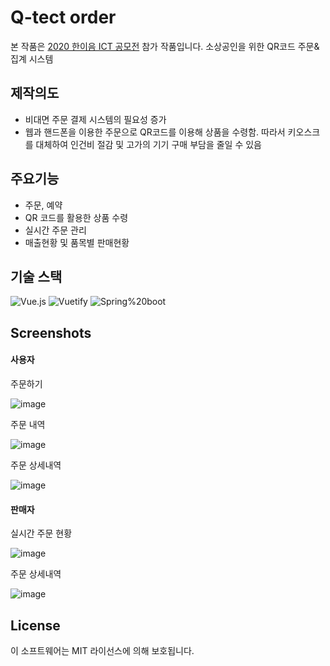 # Q-tect order
본 작품은 [2020 한이음 ICT 공모전](https://www.hanium.or.kr/portal/noticeHaniumBoard.do) 참가 작품입니다.
소상공인을 위한 QR코드 주문&집계 시스템

## 제작의도
- 비대면 주문 결제 시스템의 필요성 증가
- 웹과 핸드폰을 이용한 주문으로 QR코드를 이용해 상품을 수령함.
따라서 키오스크를 대체하여 인건비 절감 및 고가의 기기 구매 부담을 줄일 수 있음

## 주요기능
- 주문, 예약
- QR 코드를 활용한 상품 수령
- 실시간 주문 관리
- 매출현황 및 품목별 판매현황

## 기술 스택
![Vue.js](https://img.shields.io/badge/-Vue.js-white?logo=Vue.js)
![Vuetify](https://img.shields.io/badge/-Vuetify-black?logo=Vuetify)
![Spring%20boot](https://img.shields.io/badge/-Spring%20boot-white?logo=Spring)

## Screenshots

#### 사용자
주문하기

![image](https://user-images.githubusercontent.com/44703262/133204266-d408cf12-5a5f-49c5-9df4-6ee12948f2b3.png)

주문 내역

![image](https://user-images.githubusercontent.com/44703262/133200575-aa396d14-319f-43bd-9343-02288ce7b354.png)

주문 상세내역

![image](https://user-images.githubusercontent.com/44703262/133200604-42736f70-1ae4-4bfd-a8c4-a9a041293989.png)


#### 판매자
실시간 주문 현황

![image](https://user-images.githubusercontent.com/44703262/133204294-61275ed4-2e3d-4005-8c2a-2b1cb59f78f2.png)

주문 상세내역

![image](https://user-images.githubusercontent.com/44703262/133204313-8c44c118-737b-4d9d-8429-c8d91c327857.png)

## License
이 소프트웨어는 MIT 라이선스에 의해 보호됩니다.
